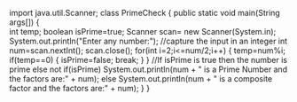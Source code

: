 
import java.util.Scanner;
class PrimeCheck
{
   public static void main(String args[])
   {		
	int temp;
	boolean isPrime=true;
	Scanner scan= new Scanner(System.in);
	System.out.println("Enter any number:");
	//capture the input in an integer
	int num=scan.nextInt();
        scan.close();
	for(int i=2;i<=num/2;i++)
	{
           temp=num%i;
	   if(temp==0)
	   {
	      isPrime=false;
	      break;
	   }
	}
	//If isPrime is true then the number is prime else not
	if(isPrime)
	   System.out.println(num + " is a Prime Number and the factors are:" + num);
	else
	   System.out.println(num + " is a composite factor and the factors are:" + num);
   }
}
